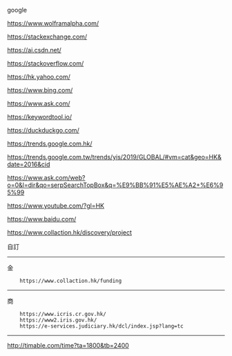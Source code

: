 google

https://www.wolframalpha.com/

https://stackexchange.com/

https://ai.csdn.net/

https://stackoverflow.com/

https://hk.yahoo.com/

https://www.bing.com/

https://www.ask.com/

https://keywordtool.io/


https://duckduckgo.com/

https://trends.google.com.hk/

https://trends.google.com.tw/trends/yis/2019/GLOBAL/#vm=cat&geo=HK&date=2016&cid

https://www.ask.com/web?o=0&l=dir&qo=serpSearchTopBox&q=%E9%BB%91%E5%AE%A2+%E6%95%99

https://www.youtube.com/?gl=HK

https://www.baidu.com/

https://www.collaction.hk/discovery/project

自訂

---
金

        https://www.collaction.hk/funding
    
    
    
    
    
---
商


        https://www.icris.cr.gov.hk/
        https://www2.iris.gov.hk/
        https://e-services.judiciary.hk/dcl/index.jsp?lang=tc
   
   
---

http://timable.com/time?ta=1800&tb=2400

